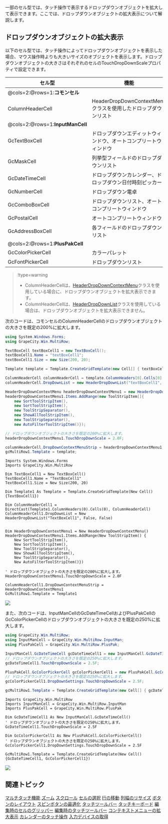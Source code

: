 一部のセル型では、タッチ操作で表示するドロップダウンオブジェクトを拡大して表示できます。ここでは、ドロップダウンオブジェクトの拡大表示について解説します。

## ドロップダウンオブジェクトの拡大表示

以下のセル型では、タッチ操作によってドロップダウンオブジェクトを表示した場合、マウス操作時よりも大きいサイズのオブジェクトを表示します。ドロップダウンオブジェクトの大きさはそれぞれのセルのTouchDropDownScaleプロパティで設定できます。

| **セル型** | **機能** |
| --- | --- |
| @cols=2:@rows=1:**コモンセル** |
| ColumnHeaderCell | HeaderDropDownContextMenuクラスを使用したドロップダウンリスト |
| @cols=2:@rows=1:**InputManCell** |
| GcTextBoxCell | ドロップダウンエディットウィンドウ、オートコンプリートウィンドウ |
| GcMaskCell | 列挙型フィールドのドロップダウンリスト |
| GcDateTimeCell | ドロップダウンカレンダー、ドロップダウン日付時刻ピッカー |
| GcNumberCell | ドロップダウン電卓 |
| GcComboBoxCell | ドロップダウンリスト、オートコンプリートウィンドウ |
| GcPostalCell | オートコンプリートウィンドウ |
| GcAddressBoxCell | 各フィールドのドロップダウンリスト |
| @cols=2:@rows=1:**PlusPakCell** |
| GcColorPickerCell | カラーパレット |
| GcFontPickerCell | ドロップダウンリスト |

> !type=warning
>
> * ColumnHeaderCellは、[HeaderDropDownContextMenu](gcdocsite__documentlink?toc-item-id=210e72d7-fbe6-4833-b4ff-41797ecd2761)クラスを使用している場合に、ドロップダウンオブジェクトを拡大表示できます。
> * ColumnHeaderCellは、[HeaderDropDownList](gcdocsite__documentlink?toc-item-id=d9e9c06c-4b17-4447-94e9-e95826ff5856)クラスを使用している場合は、ドロップダウンオブジェクトを拡大表示できません。

次のコードは、コモンセルのColumnHeaderCellのドロップダウンオブジェクトの大きさを既定の200%に拡大します。

```csharp
using System.Windows.Forms;
using GrapeCity.Win.MultiRow;

TextBoxCell textBoxCell1 = new TextBoxCell();
textBoxCell1.Name = "textBoxCell1";
textBoxCell1.Size = new Size(200, 20);

Template template = Template.CreateGridTemplate(new Cell[] { textBoxCell1 });

ColumnHeaderCell columnHeaderCell = template.ColumnHeaders[0].Cells[0] as ColumnHeaderCell;
columnHeaderCell.DropDownList = new HeaderDropDownList("textBoxCell1", false, false);

HeaderDropDownContextMenu headerDropDownContextMenu1 = new HeaderDropDownContextMenu();
headerDropDownContextMenu1.Items.AddRange(new ToolStripItem[]{
    new SortToolStripItem(),
    new SortToolStripItem(),
    new ToolStripSeparator(),
    new ShowAllToolStripItem(),
    new ToolStripSeparator(),
    new AutoFilterToolStripItem()});

// ドロップダウンオブジェクトの大きさを既定の200%に拡大します。 
headerDropDownContextMenu1.TouchDropDownScale = 2.0F;

columnHeaderCell.DropDownContextMenuStrip = headerDropDownContextMenu1;
gcMultiRow1.Template = template;
```

```vbnet
Imports System.Windows.Forms
Imports GrapeCity.Win.MultiRow

Dim TextBoxCell1 = New TextBoxCell()
TextBoxCell1.Name = "TextBoxCell1"
TextBoxCell1.Size = New Size(200, 20)

Dim Template1 As Template = Template.CreateGridTemplate(New Cell() {TextBoxCell1})

Dim ColumnHeaderCell1 = DirectCast(Template1.ColumnHeaders(0).Cells(0), ColumnHeaderCell)
ColumnHeaderCell1.DropDownList = New HeaderDropDownList("TextBoxCell1", False, False)


Dim HeaderDropDownContextMenu1 = New HeaderDropDownContextMenu()
HeaderDropDownContextMenu1.Items.AddRange(New ToolStripItem() {
    New SortToolStripItem(),
    New SortToolStripItem(),
    New ToolStripSeparator(),
    New ShowAllToolStripItem(),
    New ToolStripSeparator(),
    New AutoFilterToolStripItem()})

' ドロップダウンオブジェクトの大きさを既定の200%に拡大します。 
HeaderDropDownContextMenu1.TouchDropDownScale = 2.0F

ColumnHeaderCell1.DropDownContextMenuStrip = HeaderDropDownContextMenu1
GcMultiRow1.Template = Template1
```

![](/DOCUMENT_SITE_LINK_PREFIX_HERE/document-site-files/images/f148c511-6e98-4b55-9904-150a375d5825/images/userguide/touch_dropdownscale02.png)

また、次のコードは、InputManCellのGcDateTimeCellおよびPlusPakCellのGcColorPickerCellのドロップダウンオブジェクトの大きさを既定の250%に拡大します。

```csharp
using GrapeCity.Win.MultiRow;
using InputManCell = GrapeCity.Win.MultiRow.InputMan;
using PlusPakCell = GrapeCity.Win.MultiRow.PlusPak;

InputManCell.GcDateTimeCell gcDateTimeCell1 = new InputManCell.GcDateTimeCell();
// ドロップダウンオブジェクトの大きさを既定の250%に拡大します。
gcDateTimeCell1.TouchDropDownScale = 2.5F;

PlusPakCell.GcColorPickerCell gcColorPickerCell1 = new PlusPakCell.GcColorPickerCell();
// ドロップダウンオブジェクトの大きさを既定の250%に拡大します。
gcColorPickerCell1.DropDownSettings.TouchDropDownScale = 2.5F;

gcMultiRow1.Template = Template.CreateGridTemplate(new Cell[] { gcDateTimeCell1, gcColorPickerCell1});
```

```vbnet
Imports GrapeCity.Win.MultiRow
Imports InputManCell = GrapeCity.Win.MultiRow.InputMan
Imports PlusPakCell = GrapeCity.Win.MultiRow.PlusPak

Dim GcDateTimeCell1 As New InputManCell.GcDateTimeCell()
' ドロップダウンオブジェクトの大きさを既定の250%に拡大します。 
GcDateTimeCell1.TouchDropDownScale = 2.5F

Dim GcColorPickerCell1 As New PlusPakCell.GcColorPickerCell()
' ドロップダウンオブジェクトの大きさを既定の250%に拡大します。 
GcColorPickerCell1.DropDownSettings.TouchDropDownScale = 2.5F

GcMultiRow1.Template = Template.CreateGridTemplate(New Cell() {GcDateTimeCell1, GcColorPickerCell1})
```

![](/DOCUMENT_SITE_LINK_PREFIX_HERE/document-site-files/images/f148c511-6e98-4b55-9904-150a375d5825/images/userguide/touch_dropdownscale01.png)

## 関連トピック

[マルチタッチ機能](gcdocsite__documentlink?toc-item-id=6f14841d-d18f-4c9f-bb6e-b121383ff61a)
[ズーム](gcdocsite__documentlink?toc-item-id=66e3a3e4-25fc-493b-b2bc-f6f950b2a74d)
[スクロール](gcdocsite__documentlink?toc-item-id=bc53c7fe-0015-4be3-a32b-d6bf8adfdf0d)
[セルの選択](gcdocsite__documentlink?toc-item-id=f75a40ca-03e1-4f54-b8cc-3c9191aa7cba)
[行の移動](gcdocsite__documentlink?toc-item-id=d92b0422-8a99-4b70-9b34-411b25b6e201)
[列幅のリサイズ](gcdocsite__documentlink?toc-item-id=db31ae9a-3199-441b-b84e-92537fb04ffb)
[ボタンのレイアウト](gcdocsite__documentlink?toc-item-id=56f3c9bd-ad53-4b5a-8888-11d7580b14e9)
[スピンボタンの最適化](gcdocsite__documentlink?toc-item-id=f6161938-3039-43bd-8ee6-b4f969398cca)
[タッチツールバー](gcdocsite__documentlink?toc-item-id=91965262-c7b9-415a-99a9-dd837895b4a5)
[タッチキーボード](gcdocsite__documentlink?toc-item-id=40c6cfe4-2a32-4b0d-b324-190baada4fd5)
[編集時のセルのグリッパー](gcdocsite__documentlink?toc-item-id=ac79921a-f292-49ed-be13-6bfd59d1bb01)
[編集時のタッチツールバー](gcdocsite__documentlink?toc-item-id=3f726fb0-d13e-424b-90ad-3947a359d128)
[コンテキストメニューの拡大表示](gcdocsite__documentlink?toc-item-id=b546d7e2-e4ad-4d9d-9625-c8f998aaf6a2)
[カレンダーのタッチ操作](gcdocsite__documentlink?toc-item-id=fc2933e8-158d-4b3e-b953-501c933fbdc8)
[入力デバイスの取得](gcdocsite__documentlink?toc-item-id=477582c4-a172-42f1-ab73-fe746a45f14e)